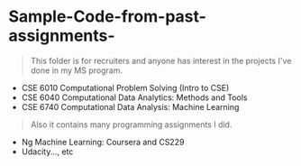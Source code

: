 # Sample-Code-from-past-assignments-

> This folder is for recruiters and anyone has interest in the projects I've done in my MS program.

* CSE 6010 Computational Problem Solving (Intro to CSE)
* CSE 6040 Computational Data Analytics: Methods and Tools 
* CSE 6740 Computational Data Analysis: Machine Learning

> Also it contains many programming assignments I did.

* Ng Machine Learning: Coursera and CS229
* Udacity..., etc